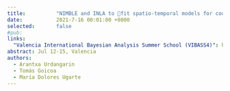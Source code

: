 ```yaml
---
title:          "NIMBLE and INLA to fit spatio-temporal models for count data: a comparison study"
date:           2021-7-16 00:01:00 +0800
selected:       false
#pub:  
links:
  "Valencia International Bayesian Analysis Summer School (VIBASS4)": http://vabar.es/events/vibass4/  
abstract: Jul 12-15, Valencia
authors:
  - Arantxa Urdangarin
  - Tomás Goicoa
  - María Dolores Ugarte
---
```



